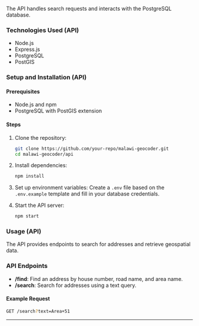 The API handles search requests and interacts with the PostgreSQL database.

### Technologies Used (API)

- Node.js
- Express.js
- PostgreSQL
- PostGIS

### Setup and Installation (API)

#### Prerequisites

- Node.js and npm
- PostgreSQL with PostGIS extension

#### Steps

1. Clone the repository:
   ```bash
   git clone https://github.com/your-repo/malawi-geocoder.git
   cd malawi-geocoder/api
   ```

2. Install dependencies:
   ```bash
   npm install
   ```

3. Set up environment variables:
   Create a `.env` file based on the `.env.example` template and fill in your database credentials.

4. Start the API server:
   ```bash
   npm start
   ```

### Usage (API)

The API provides endpoints to search for addresses and retrieve geospatial data.

### API Endpoints

- **/find**: Find an address by house number, road name, and area name.
- **/search**: Search for addresses using a text query.

#### Example Request
```bash
GET /search?text=Area+51
```

---

